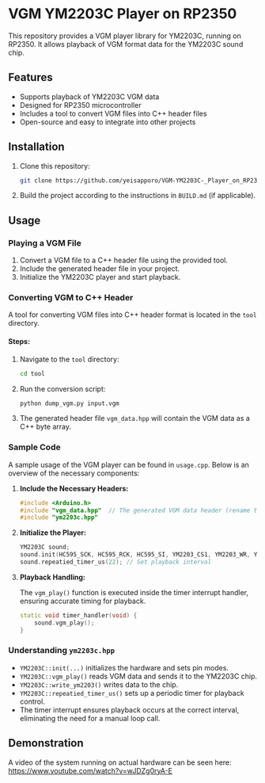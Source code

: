# VGM YM2203C Player on RP2350

This repository provides a VGM player library for YM2203C, running on RP2350. It allows playback of VGM format data for the YM2203C sound chip.

## Features

- Supports playback of YM2203C VGM data
- Designed for RP2350 microcontroller
- Includes a tool to convert VGM files into C++ header files
- Open-source and easy to integrate into other projects

## Installation

1. Clone this repository:
   ```sh
   git clone https://github.com/yeisapporo/VGM-YM2203C-_Player_on_RP2350.git
   ```
2. Build the project according to the instructions in `BUILD.md` (if applicable).

## Usage

### Playing a VGM File

1. Convert a VGM file to a C++ header file using the provided tool.
2. Include the generated header file in your project.
3. Initialize the YM2203C player and start playback.

### Converting VGM to C++ Header

A tool for converting VGM files into C++ header format is located in the `tool` directory.

#### Steps:

1. Navigate to the `tool` directory:
   ```sh
   cd tool
   ```
2. Run the conversion script:
   ```sh
   python dump_vgm.py input.vgm
   ```
3. The generated header file `vgm_data.hpp` will contain the VGM data as a C++ byte array.

### Sample Code

A sample usage of the VGM player can be found in `usage.cpp`. Below is an overview of the necessary components:

1. **Include the Necessary Headers:**

   ```cpp
   #include <Arduino.h>
   #include "vgm_data.hpp"  // The generated VGM data header (rename the file if needed.)
   #include "ym2203c.hpp"
   ```

2. **Initialize the Player:**

   ```cpp
   YM2203C sound;
   sound.init(HC595_SCK, HC595_RCK, HC595_SI, YM2203_CS1, YM2203_WR, YM2203_A0);
   sound.repeatied_timer_us(22); // Set playback interval
   ```

3. **Playback Handling:**

   The `vgm_play()` function is executed inside the timer interrupt handler, ensuring accurate timing for playback.

   ```cpp
   static void timer_handler(void) {
       sound.vgm_play();
   }
   ```

### Understanding `ym2203c.hpp`

- `YM2203C::init(...)` initializes the hardware and sets pin modes.
- `YM2203C::vgm_play()` reads VGM data and sends it to the YM2203C chip.
- `YM2203C::write_ym2203()` writes data to the chip.
- `YM2203C::repeatied_timer_us()` sets up a periodic timer for playback control.
- The timer interrupt ensures playback occurs at the correct interval, eliminating the need for a manual loop call.

## Demonstration

A video of the system running on actual hardware can be seen here:
https://www.youtube.com/watch?v=wJDZg0ryA-E

